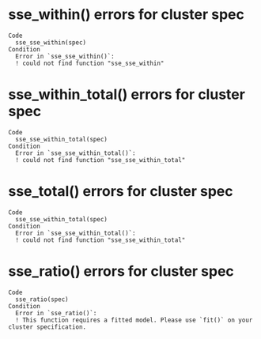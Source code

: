 # sse_within() errors for cluster spec

    Code
      sse_sse_within(spec)
    Condition
      Error in `sse_sse_within()`:
      ! could not find function "sse_sse_within"

# sse_within_total() errors for cluster spec

    Code
      sse_sse_within_total(spec)
    Condition
      Error in `sse_sse_within_total()`:
      ! could not find function "sse_sse_within_total"

# sse_total() errors for cluster spec

    Code
      sse_sse_within_total(spec)
    Condition
      Error in `sse_sse_within_total()`:
      ! could not find function "sse_sse_within_total"

# sse_ratio() errors for cluster spec

    Code
      sse_ratio(spec)
    Condition
      Error in `sse_ratio()`:
      ! This function requires a fitted model. Please use `fit()` on your cluster specification.


